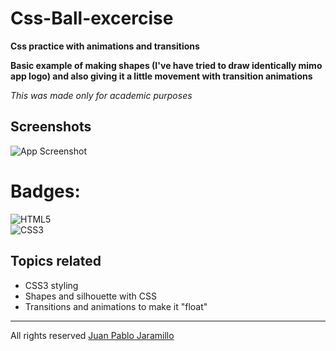 # Css-Ball-excercise
**Css practice with animations and transitions**

**Basic example of making shapes (I've have tried to draw identically mimo app logo) and also giving it a little movement with transition animations**

*This was made only for academic purposes*

## Screenshots
![App Screenshot]([https://scontent.feoh3-1.fna.fbcdn.net/v/t1.15752-9/333963573_1094469721452809_797620378308818621_n.png?_nc_cat=100&ccb=1-7&_nc_sid=ae9488&_nc_eui2=AeEp2LYqez7Hj1TMTGl9hG-EJGg-qCjRQk8kaD6oKNFCTz6spY4mZJCotXH1yrQL66Bf_czljg_W7rc0gNxj8UQc&_nc_ohc=nLGwr9TYNogAX9mKEIU&_nc_ht=scontent.feoh3-1.fna&oh=03_AdRbc4U_lhY5pkI1nqG2l79GtCCYwfXQNgzEQuBfDvxV4A&oe=64235F23](https://scontent.feoh3-1.fna.fbcdn.net/v/t1.15752-9/328669532_231424399313766_8408751885303770675_n.png?_nc_cat=111&ccb=1-7&_nc_sid=ae9488&_nc_eui2=AeEu6zx6QWQH5aJeGXIl1Yy-NHPvuZ8roOU0c--5nyug5QS06rp3OIuZHu29ylF6lW5khui-d7hRaLsVSyb8r2Fq&_nc_ohc=UJY7g0hZQT4AX--f_83&_nc_ht=scontent.feoh3-1.fna&oh=03_AdS5MpN0ryCL-gyQpvwZWIhcIIfyLlYzABxCk3brtiEBPA&oe=642379A2))
# Badges: 
![HTML5](https://img.shields.io/badge/html5-%23E34F26.svg?style=for-the-badge&logo=html5&logoColor=white)  
![CSS3](https://img.shields.io/badge/css3-%231572B6.svg?style=for-the-badge&logo=css3&logoColor=white)
 ## Topics related
 * CSS3 styling 
 * Shapes and silhouette with CSS
 * Transitions and animations to make it "float"
 *** 
All rights reserved [Juan Pablo Jaramillo](https://github.com/HotSauce96)
